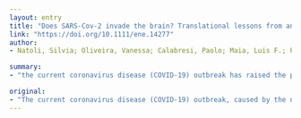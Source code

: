 ```yaml
---
layout: entry
title: "Does SARS-Cov-2 invade the brain? Translational lessons from animal models"
link: "https://doi.org/10.1111/ene.14277"
author:
- Natoli, Silvia; Oliveira, Vanessa; Calabresi, Paolo; Maia, Luis F.; Pisani, Antonio

summary:
- "the current coronavirus disease (COVID-19) outbreak has raised the possibility of potential neurotropic properties of this virus. Animal models of SARS and Middle East respiratory syndrome (MERS) have provided valuable data on nervous system involvement. The CoV spike glycoprotein binds SARS_CoV-2 with a higher affinity compared to SARS-CoV. How such invasiveness might contribute to respiratory failure or cause direct neurological damage remains to be determined."

original:
- "The current coronavirus disease (COVID-19) outbreak, caused by the novel severe acute respiratory syndrome coronavirus 2 (SARS-CoV-2), has raised the possibility of potential neurotropic properties of this virus. Indeed, neurological sequelae of SARS-CoV-2 infection have already been reported and highlight the relevance of considering the neurological impact of coronavirus from a translational perspective. Animal models of SARS and Middle East respiratory syndrome (MERS), caused by structurally similar coronaviruses during the 2002 and 2012 epidemics, have provided valuable data on nervous system involvement by coronaviruses and the potential for CNS spread of SARS-CoV-2. One key finding that may unify these pathogens is that all require angiotensin-converting enzyme 2 (ACE2) as a cell entry receptor. The CoV spike glycoprotein, by which SARS_CoV-2 binds to cell membranes, binds ACE2 with a higher affinity compared to SARS-CoV. The expression of this receptor in neurons and endothelial cells hints that SARS-CoV-2 may have higher neuroinvasive potential compared to previous coronaviruses. Yet, how such invasiveness might contribute to respiratory failure or cause direct neurological damage remains to be determined. Both direct and indirect mechanisms may be of relevance. Clinical heterogeneity potentially driven by differential host immune-mediated responses will require extensive investigation. Development of disease models to anticipate emerging neurological complications and to explore mechanisms of direct or immune-mediated pathogenicity in the short- and medium- term is therefore of great importance. In this brief review, we describe the current knowledge from models of previous coronavirus infections and discuss their potential relevance to COVID-19."
---
```


